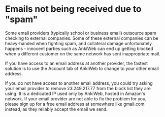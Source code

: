 # Emails not being received due to "spam"

Some email providers (typically school or business email) outsource spam
checking to external companies. Some of these external companies can be
heavy-handed when fighting spam, and collateral damage unfortunately happens -
innocent parties such as AnkiWeb can end up getting blocked when a different
customer on the same network has sent inappropriate mail.

If you have access to an email address at another provider, the fastest solution
is to use the Account tab of AnkiWeb to change to your other email address.

If you do not have access to another email address, you could try asking your
email provider to remove 23.249.217.77 from the block list they are using. It is
a dedicated IP used only by AnkiWeb, hosted in Amazon's network. If your email
provider are not able to fix the problem for you, please sign up for a free
email address at somewhere like gmail.com instead, as they reliably accept the
email we send.
